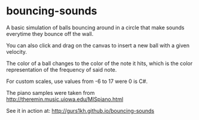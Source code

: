 # bouncing-sounds

A basic simulation of balls bouncing around in a circle that make sounds everytime they bounce off the wall.

You can also click and drag on the canvas to insert a new ball with a given velocity.

The color of a ball changes to the color of the note it hits, which is the color representation of the frequency of said note.

For custom scales, use values from -6 to 17 were 0 is C#.

The piano samples were taken from http://theremin.music.uiowa.edu/MISpiano.html

See it in action at: http://gurs1kh.github.io/bouncing-sounds

